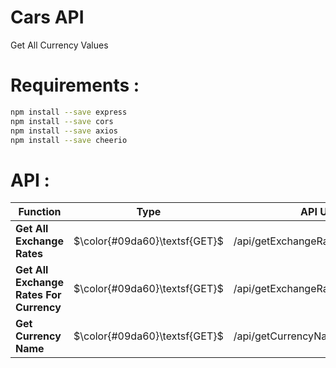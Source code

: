 # Cars API
Get All Currency Values

# **Requirements :**
```sh
npm install --save express
npm install --save cors
npm install --save axios
npm install --save cheerio
```

# **API :**
| **Function** | **Type** | **API Url** |
| ------ | ------ | ------ |
| **Get All Exchange Rates** | $\color{#09da60}\textsf{GET}$  | /api/getExchangeRates |
| **Get All Exchange Rates For Currency** | $\color{#09da60}\textsf{GET}$ |  /api/getExchangeRates/&lt;currency&gt; |
| **Get Currency Name** | $\color{#09da60}\textsf{GET}$ |  /api/getCurrencyName/&lt;currency&gt; |
